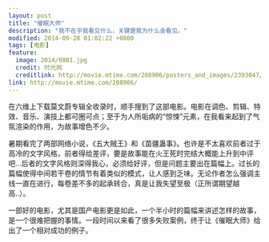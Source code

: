 ```yaml
---
layout: post
title: "催眠大师"
description: "我不在乎我看见什么，关键是我为什么会看见。"
modified: 2014-09-28 01:02:22 +0800
tags: [电影]
feature:
  image: 2014/0801.jpg
  credit: 时光网
  creditlink: http://movie.mtime.com/208906/posters_and_images/2393047/
link: http://movie.mtime.com/208906/
---
```


在六维上下载莫文蔚专辑全收录时，顺手搜到了这部电影。电影在调色、剪辑、特效、音乐、演技上都可圈可点；至于为人所垢病的“惊悚”元素，在我看来起到了气氛渲染的作用，为故事增色不少。

暑期看完了两部网络小说，《五大贼王》和《苗疆蛊事》。也许是不太喜欢前者过于高冷的文字风格，前者得给差评，要是故事能在火王死时完结大概能上升到中评吧...后者的文字风格则深得我心，必须给好评，但是问题主要出在篇幅上。过长的篇幅使得中间若干卷的情节有着类似的模式，让人感到乏味。无论作者怎么强调主线一直在进行，每卷差不多的起承转合，真是让我失望至极（正所谓期望越高..）。

一部好的电影，尤其是国产电影更是如此，一个半小时的篇幅来讲述怎样的故事，是一个很难把握的事情。一段时间以来看了很多失败案例，终于让《催眠大师》给出了一个相对成功的例子。
